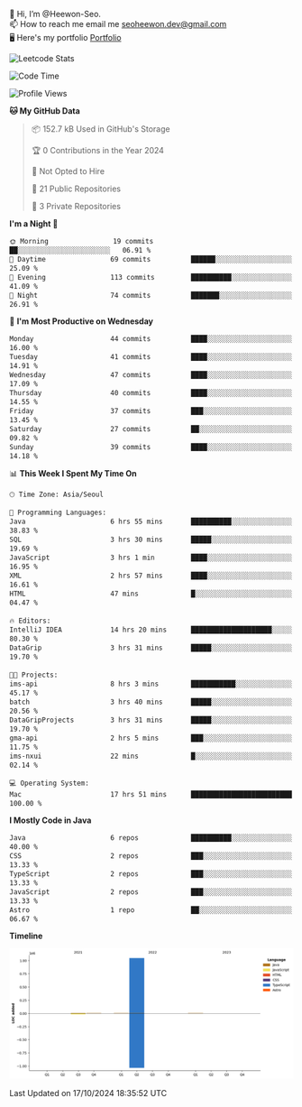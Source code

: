 👋 Hi, I’m @Heewon-Seo.  
📫 How to reach me email me seoheewon.dev@gmail.com   
🖥 Here's my portfolio [Portfolio](https://haileynotes.notion.site/HEEWON-SEO-f98fe97412ee4a6a94fd24fe6832f84c)

![Leetcode Stats](https://leetcode.card.workers.dev/?username=Heewon-Seo)

 <!--START_SECTION:waka-->
![Code Time](http://img.shields.io/badge/Code%20Time-1%2C604%20hrs%2039%20mins-blue)

![Profile Views](http://img.shields.io/badge/Profile%20Views-0-blue)

**🐱 My GitHub Data** 

> 📦 152.7 kB Used in GitHub's Storage 
 > 
> 🏆 0 Contributions in the Year 2024
 > 
> 🚫 Not Opted to Hire
 > 
> 📜 21 Public Repositories 
 > 
> 🔑 3 Private Repositories 
 > 
**I'm a Night 🦉** 

```text
🌞 Morning                19 commits          ██░░░░░░░░░░░░░░░░░░░░░░░   06.91 % 
🌆 Daytime                69 commits          ██████░░░░░░░░░░░░░░░░░░░   25.09 % 
🌃 Evening                113 commits         ██████████░░░░░░░░░░░░░░░   41.09 % 
🌙 Night                  74 commits          ███████░░░░░░░░░░░░░░░░░░   26.91 % 
```
📅 **I'm Most Productive on Wednesday** 

```text
Monday                   44 commits          ████░░░░░░░░░░░░░░░░░░░░░   16.00 % 
Tuesday                  41 commits          ████░░░░░░░░░░░░░░░░░░░░░   14.91 % 
Wednesday                47 commits          ████░░░░░░░░░░░░░░░░░░░░░   17.09 % 
Thursday                 40 commits          ████░░░░░░░░░░░░░░░░░░░░░   14.55 % 
Friday                   37 commits          ███░░░░░░░░░░░░░░░░░░░░░░   13.45 % 
Saturday                 27 commits          ██░░░░░░░░░░░░░░░░░░░░░░░   09.82 % 
Sunday                   39 commits          ████░░░░░░░░░░░░░░░░░░░░░   14.18 % 
```


📊 **This Week I Spent My Time On** 

```text
🕑︎ Time Zone: Asia/Seoul

💬 Programming Languages: 
Java                     6 hrs 55 mins       ██████████░░░░░░░░░░░░░░░   38.83 % 
SQL                      3 hrs 30 mins       █████░░░░░░░░░░░░░░░░░░░░   19.69 % 
JavaScript               3 hrs 1 min         ████░░░░░░░░░░░░░░░░░░░░░   16.95 % 
XML                      2 hrs 57 mins       ████░░░░░░░░░░░░░░░░░░░░░   16.61 % 
HTML                     47 mins             █░░░░░░░░░░░░░░░░░░░░░░░░   04.47 % 

🔥 Editors: 
IntelliJ IDEA            14 hrs 20 mins      ████████████████████░░░░░   80.30 % 
DataGrip                 3 hrs 31 mins       █████░░░░░░░░░░░░░░░░░░░░   19.70 % 

🐱‍💻 Projects: 
ims-api                  8 hrs 3 mins        ███████████░░░░░░░░░░░░░░   45.17 % 
batch                    3 hrs 40 mins       █████░░░░░░░░░░░░░░░░░░░░   20.56 % 
DataGripProjects         3 hrs 31 mins       █████░░░░░░░░░░░░░░░░░░░░   19.70 % 
gma-api                  2 hrs 5 mins        ███░░░░░░░░░░░░░░░░░░░░░░   11.75 % 
ims-nxui                 22 mins             █░░░░░░░░░░░░░░░░░░░░░░░░   02.14 % 

💻 Operating System: 
Mac                      17 hrs 51 mins      █████████████████████████   100.00 % 
```

**I Mostly Code in Java** 

```text
Java                     6 repos             ██████████░░░░░░░░░░░░░░░   40.00 % 
CSS                      2 repos             ███░░░░░░░░░░░░░░░░░░░░░░   13.33 % 
TypeScript               2 repos             ███░░░░░░░░░░░░░░░░░░░░░░   13.33 % 
JavaScript               2 repos             ███░░░░░░░░░░░░░░░░░░░░░░   13.33 % 
Astro                    1 repo              ██░░░░░░░░░░░░░░░░░░░░░░░   06.67 % 
```



**Timeline**

![Lines of Code chart](https://raw.githubusercontent.com/Heewon-Seo/Heewon-Seo/main/assets/bar_graph.png)


 Last Updated on 17/10/2024 18:35:52 UTC
<!--END_SECTION:waka-->

